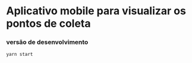 # Aplicativo mobile para visualizar os pontos de coleta

### versão de desenvolvimento 
```bash
yarn start
```
